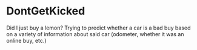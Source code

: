 # DontGetKicked
Did I just buy a lemon? Trying to predict whether a car is a bad buy based on a variety of information about said car (odometer, whether it was an online buy, etc.)
